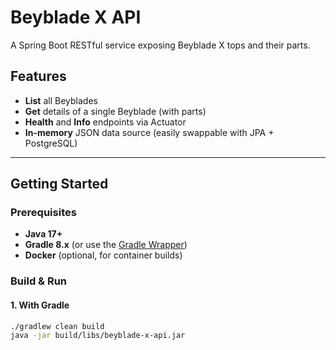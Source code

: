 # Beyblade X API

A Spring Boot RESTful service exposing Beyblade X tops and their parts.

## Features

- **List** all Beyblades
- **Get** details of a single Beyblade (with parts)
- **Health** and **Info** endpoints via Actuator
- **In-memory** JSON data source (easily swappable with JPA + PostgreSQL)

---

## Getting Started

### Prerequisites

- **Java 17+**
- **Gradle 8.x** (or use the [Gradle Wrapper](./gradlew))
- **Docker** (optional, for container builds)

### Build & Run

#### 1. With Gradle

```bash
./gradlew clean build
java -jar build/libs/beyblade-x-api.jar